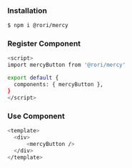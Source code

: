 ### Installation
```sh
$ npm i @rori/mercy
```

### Register Component

```sh
<script>
import mercyButton from '@rori/mercy'

export default {
  components: { mercyButton },
}
</script>
```

### Use Component

```sh
<template>
  <div>
      <mercyButton />
  </div>
</template>
```
